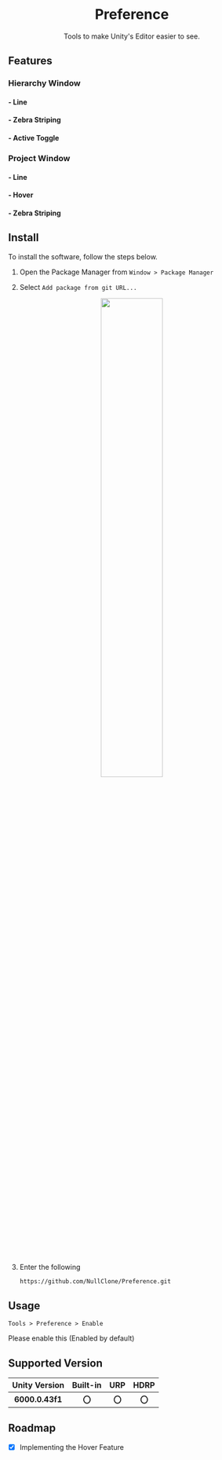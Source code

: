 <div align="center">

# **Preference**
Tools to make Unity's Editor easier to see.

</div>

## Features

### Hierarchy Window

#### - Line

#### - Zebra Striping

#### - Active Toggle

### Project Window

#### - Line

#### - Hover

#### - Zebra Striping

## Install
To install the software, follow the steps below.

1. Open the Package Manager from `Window > Package Manager`

2. Select `Add package from git URL...`
<p align="center">
  <img width="50%" src="https://github.com/user-attachments/assets/ed1fc738-0412-40e8-aa84-b32b643c31cb">
</p>

3. Enter the following
   ```bash
   https://github.com/NullClone/Preference.git
   ```

## Usage
`Tools > Preference > Enable`

Please enable this (Enabled by default)

## Supported Version

| **Unity Version** | **Built-in** | **URP** | **HDRP** |
|:-----------------:|:------------:|:-------:|:-------:|
| **6000.0.43f1** | **〇** | **〇** | **〇** |

## Roadmap
- [x] Implementing the Hover Feature
